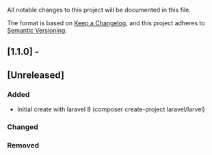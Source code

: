 All notable changes to this project will be documented in this file.

The format is based on [Keep a Changelog](https://keepachangelog.com/en/1.0.0/),
and this project adheres to [Semantic Versioning](https://semver.org/spec/v2.0.0.html).

## [1.1.0] - 

## [Unreleased]

### Added

- Initial create with laravel 8 (composer create-project laravel/larvel)

### Changed

### Removed


